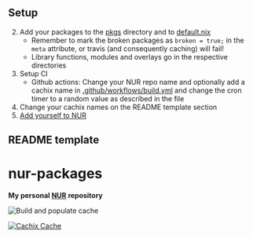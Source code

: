 ## Setup

2. Add your packages to the [pkgs](./pkgs) directory and to
   [default.nix](./default.nix)
   * Remember to mark the broken packages as `broken = true;` in the `meta`
     attribute, or travis (and consequently caching) will fail!
   * Library functions, modules and overlays go in the respective directories
3. Setup CI
   - Github actions: Change your NUR repo name and optionally add a cachix name in [.github/workflows/build.yml](./.github/workflows/build.yml) and change the cron timer to a random value as described in the file
5. Change your cachix names on the README template section
6. [Add yourself to NUR](https://github.com/nix-community/NUR#how-to-add-your-own-repository)

## README template

# nur-packages

**My personal [NUR](https://github.com/nix-community/NUR) repository**

![Build and populate cache](https://github.com/anttiharju/nur-packages/workflows/Build%20and%20populate%20cache/badge.svg)

[![Cachix Cache](https://img.shields.io/badge/cachix-<YOUR_CACHIX_CACHE_NAME>-blue.svg)](https://<YOUR_CACHIX_CACHE_NAME>.cachix.org)

